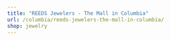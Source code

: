 ```yaml
---
title: "REEDS Jewelers - The Mall in Columbia"
url: /columbia/reeds-jewelers-the-mall-in-columbia/
shop: jewelry
---
```

